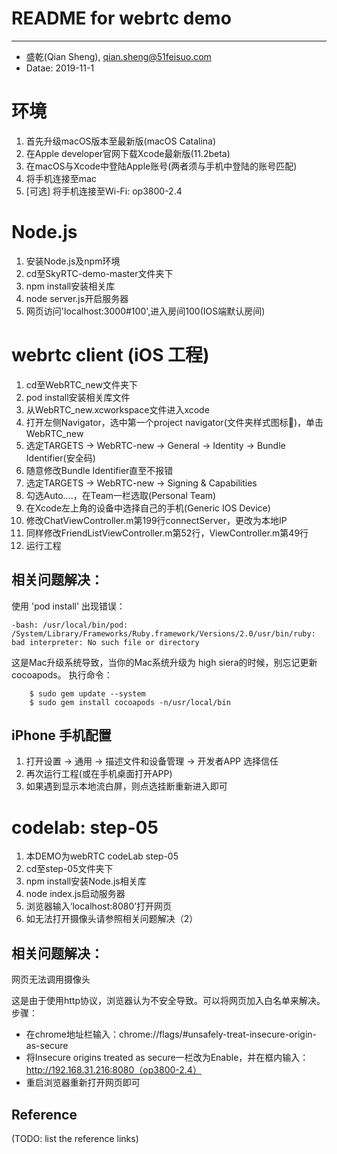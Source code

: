 # README for webrtc demo
---------------------------------------------------
- 盛乾(Qian Sheng), qian.sheng@51feisuo.com
- Datae: 2019-11-1

# 环境
1. 首先升级macOS版本至最新版(macOS Catalina)
2. 在Apple developer官网下载Xcode最新版(11.2beta)
3. 在macOS与Xcode中登陆Apple账号(两者须与手机中登陆的账号匹配)
4. 将手机连接至mac
5. [可选] 将手机连接至Wi-Fi: op3800-2.4

# Node.js
1. 安装Node.js及npm环境
2. cd至SkyRTC-demo-master文件夹下
3. npm install安装相关库
4. node server.js开启服务器
5. 网页访问'localhost:3000#100',进入房间100(IOS端默认房间)



# webrtc client (iOS 工程)
1. cd至WebRTC_new文件夹下
2. pod install安装相关库文件
3. 从WebRTC_new.xcworkspace文件进入xcode
4. 打开左侧Navigator，选中第一个project navigator(文件夹样式图标📁)，单击WebRTC_new
5. 选定TARGETS -> WebRTC-new -> General -> Identity -> Bundle Identifier(安全码)
6. 随意修改Bundle Identifier直至不报错
7. 选定TARGETS -> WebRTC-new -> Signing & Capabilities
8. 勾选Auto....，在Team一栏选取(Personal Team)
9. 在Xcode左上角的设备中选择自己的手机(Generic IOS Device)
10. 修改ChatViewController.m第199行connectServer，更改为本地IP
11. 同样修改FriendListViewController.m第52行，ViewController.m第49行
12. 运行工程


## 相关问题解决：
使用 'pod install' 出现错误：
```
-bash: /usr/local/bin/pod: /System/Library/Frameworks/Ruby.framework/Versions/2.0/usr/bin/ruby: bad interpreter: No such file or directory
```

这是Mac升级系统导致，当你的Mac系统升级为 high siera的时候，别忘记更新cocoapods。
执行命令：
```
    $ sudo gem update --system
    $ sudo gem install cocoapods -n/usr/local/bin
```


## iPhone 手机配置
1. 打开设置 -> 通用 -> 描述文件和设备管理 -> 开发者APP 选择信任
2. 再次运行工程(或在手机桌面打开APP)
3. 如果遇到显示本地流白屏，则点选挂断重新进入即可




# codelab: step-05
1. 本DEMO为webRTC codeLab step-05
2. cd至step-05文件夹下
3. npm install安装Node.js相关库
4. node index.js启动服务器
5. 浏览器输入‘localhost:8080’打开网页
6. 如无法打开摄像头请参照相关问题解决（2）


## 相关问题解决：
网页无法调用摄像头

这是由于使用http协议，浏览器认为不安全导致。可以将网页加入白名单来解决。
步骤：
- 在chrome地址栏输入：chrome://flags/#unsafely-treat-insecure-origin-as-secure
- 将Insecure origins treated as secure一栏改为Enable，并在框内输入：http://192.168.31.216:8080（op3800-2.4）
- 重启浏览器重新打开网页即可

## Reference
(TODO: list the reference links)


